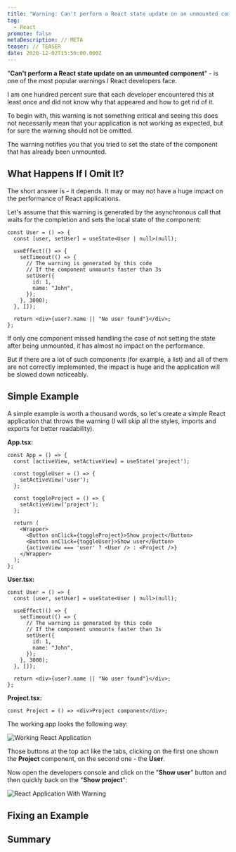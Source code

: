 ```yaml
---
title: "Warning: Can't perform a React state update on an unmounted component"
tag:
  - React
promote: false
metaDescription: // META
teaser: // TEASER
date: 2020-12-02T15:50:00.000Z
---
```

"**Can't perform a React state update on an unmounted component**" - is one of the most popular warnings I React developers face.

I am one hundred percent sure that each developer encountered this at least once and did not know why that appeared and how to get rid of it.

To begin with, this warning is not something critical and seeing this does not necessarily mean that your application is not working as expected, but for sure the warning should not be omitted.

The warning notifies you that you tried to set the state of the component that has already been unmounted.

## What Happens If I Omit It?

The short answer is - it depends. It may or may not have a huge impact on the performance of React applications.

Let's assume that this warning is generated by the asynchronous call that waits for the completion and sets the local state of the component:

```tsx
const User = () => {
  const [user, setUser] = useState<User | null>(null);

  useEffect(() => {
    setTimeout(() => {
      // The warning is generated by this code
      // If the component unmounts faster than 3s
      setUser({
        id: 1,
        name: "John",
      });
    }, 3000);
  }, []);

  return <div>{user?.name || "No user found"}</div>;
};

```

If only one component missed handling the case of not setting the state after being unmounted, it has almost no impact on the performance.

But if there are a lot of such components (for example, a list) and all of them are not correctly implemented, the impact is huge and the application will be slowed down noticeably.

## Simple Example

A simple example is worth a thousand words, so let's create a simple React application that throws the warning (I will skip all the styles, imports and exports for better readability).

**App.tsx:**

```tsx
const App = () => {
  const [activeView, setActiveView] = useState('project');

  const toggleUser = () => {
    setActiveView('user');
  };

  const toggleProject = () => {
    setActiveView('project');
  };

  return (
    <Wrapper>
      <Button onClick={toggleProject}>Show project</Button>
      <Button onClick={toggleUser}>Show user</Button>
      {activeView === 'user' ? <User /> : <Project />}
    </Wrapper>
  );
};
```

**User.tsx:**

```tsx
const User = () => {
  const [user, setUser] = useState<User | null>(null);

  useEffect(() => {
    setTimeout(() => {
      // The warning is generated by this code
      // If the component unmounts faster than 3s
      setUser({
        id: 1,
        name: "John",
      });
    }, 3000);
  }, []);

  return <div>{user?.name || "No user found"}</div>;
};
```

**Project.tsx:**

```tsx
const Project = () => <div>Project component</div>;

```

The working app looks the following way:

![Working React Application](/img/screenshot-2020-12-01-at-20.01.04.png "Working React Application")

Those buttons at the top act like the tabs, clicking on the first one shown the **Project** component, on the second one - the **User**.

Now open the developers console and click on the "**Show user**" button and then quickly back on the "**Show project**":

![React Application With Warning](/img/ezgif.com-gif-maker-3-.gif "React Application With Warning")

## Fixing an Example

## Summary